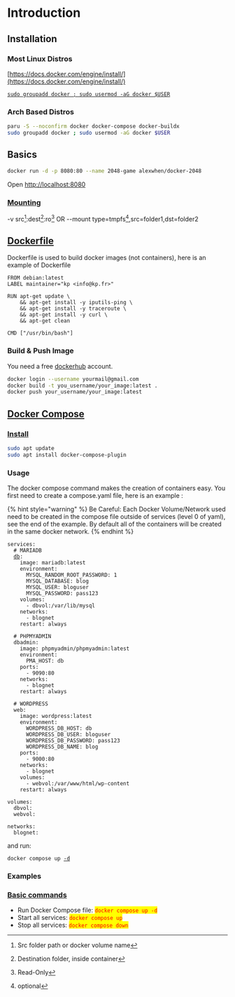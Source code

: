 # Introduction

## Installation

### Most Linux Distros

[https://docs.docker.com/engine/install/](https://docs.docker.com/engine/install/)

<pre class="language-bash" data-full-width="false"><code class="lang-bash"><a data-footnote-ref href="#user-content-fn-1">sudo groupadd docker ; sudo usermod -aG docker $USER</a>
</code></pre>

### Arch Based Distros

```bash
paru -S --noconfirm docker docker-compose docker-buildx
sudo groupadd docker ; sudo usermod -aG docker $USER
```

## Basics

```bash
docker run -d -p 8080:80 --name 2048-game alexwhen/docker-2048
```

Open [http://localhost:8080](http://localhost:8080/)

### [Mounting](https://docs.docker.com/storage/bind-mounts/)

-v src[^2]:dest[^3]:ro[^4] OR --mount type=tmpfs[^5],src=folder1,dst=folder2

## [Dockerfile](https://docs.docker.com/reference/dockerfile/)

Dockerfile is used to build docker images (not containers), here is an example of Dockerfile

```docker
FROM debian:latest
LABEL maintainer="kp <info@kp.fr>"

RUN apt-get update \
    && apt-get install -y iputils-ping \
    && apt-get install -y traceroute \
    && apt-get install -y curl \
    && apt-get clean

CMD ["/usr/bin/bash"]
```

### Build & Push Image

You need a free [dockerhub](https://hub.docker.com/) account.

```bash
docker login --username yourmail@gmail.com
docker build -t you_username/your_image:latest .
docker push your_username/your_image:latest
```

## [Docker Compose](https://docs.docker.com/compose/)

### [Install](https://docs.docker.com/compose/install/)

```bash
sudo apt update
sudo apt install docker-compose-plugin
```

### Usage

The docker compose command makes the creation of containers easy. You first need to create a compose.yaml file, here is an example :

{% hint style="warning" %}
Be Careful: Each Docker Volume/Network used need to be created in the compose file outside of services (level 0 of yaml), see the end of the example. By default all of the containers will be created in the same docker network.
{% endhint %}

<pre class="language-yaml"><code class="lang-yaml">services:
  # MARIADB
  <a data-footnote-ref href="#user-content-fn-6">db</a>:
    image: mariadb:latest
    environment:
      MYSQL_RANDOM_ROOT_PASSWORD: 1
      MYSQL_DATABASE: blog
      MYSQL_USER: bloguser
      MYSQL_PASSWORD: pass123
    volumes:
      - dbvol:/var/lib/mysql
    networks:
      - blognet
    restart: always

  # PHPMYADMIN
  dbadmin:
    image: phpmyadmin/phpmyadmin:latest
    environment:
      PMA_HOST: db
    ports:
      - 9090:80
    networks:
      - blognet
    restart: always

  # WORDPRESS
  web:
    image: wordpress:latest
    environment:
      WORDPRESS_DB_HOST: db
      WORDPRESS_DB_USER: bloguser
      WORDPRESS_DB_PASSWORD: pass123
      WORDPRESS_DB_NAME: blog
    ports:
      - 9000:80
    networks:
      - blognet
    volumes:
      - webvol:/var/www/html/wp-content
    restart: always

volumes:
  dbvol:
  webvol:

networks:
  blognet:
</code></pre>

and run:

<pre class="language-bash" data-full-width="false"><code class="lang-bash">docker compose up <a data-footnote-ref href="#user-content-fn-7">-d</a>
</code></pre>

### Examples

### [Basic commands](https://docs.docker.com/reference/cli/docker/compose/)

* Run Docker Compose file: <mark style="color:red;">`docker compose up -d`</mark>
* Start all services: <mark style="color:red;">`docker compose up`</mark>
* Stop all services: <mark style="color:red;">`docker compose down`</mark>

[^1]: If you don't do this before install you may have permissions issues with docker

[^2]: Src folder path or docker volume name

[^3]: Destination folder, inside container

[^4]: Read-Only

[^5]: optional

[^6]: hostname of container, can be used thanks to docker dns service

[^7]: (Optionnal) Detached mode: Run containers in the background
